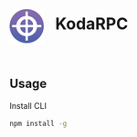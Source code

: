 <div style="display: flex; align-items: center; gap: 20px">
  <img src="logo.svg" alt="KodaRPC Logo" width="60" />
  <h1>KodaRPC</p>
</div>

## Usage
Install CLI
```bash
npm install -g 
```
